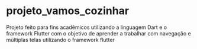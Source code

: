 # projeto_vamos_cozinhar
Projeto feito para fins acadêmicos utilizando a linguagem Dart e o framework Flutter com o objetivo de aprender a trabalhar com navegação e múltiplas telas utilizando o framework flutter
